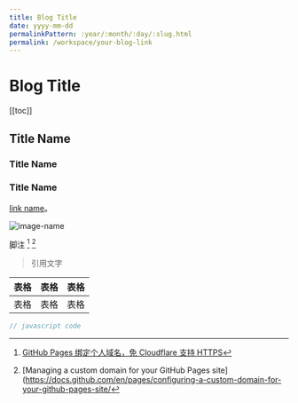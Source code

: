 ```yaml
---
title: Blog Title
date: yyyy-mm-dd
permalinkPattern: :year/:month/:day/:slug.html
permalink: /workspace/your-blog-link
---
```


<!--
 * @Author: yuqigong@outlook.com
 * @Date: 2024-08-30 11:25:19
 * @LastEditors: yuqigong@outlook.com
 * @LastEditTime: 2024-08-02 12:00:00
 * @Description:
 *
-->

# Blog Title

[[toc]]

## Title Name
### Title Name
### Title Name

[link name](https://link-address)。

![image-name](@images/workspace/image-20211209004545089.png)

脚注 [^1] [^2]

> 引用文字

| 表格   | 表格 |        表格        |
| :---: | :--: | :--------------: |
|  表格  |  表格  | 表格  |

```js
// javascript code
```

[^1]: [GitHub Pages 绑定个人域名，免 Cloudflare 支持 HTTPS](https://io-oi.me/tech/custom-domains-on-github-pages/)
[^2]: [Managing a custom domain for your GitHub Pages site](https://docs.github.com/en/pages/configuring-a-custom-domain-for-your-github-pages-site/
